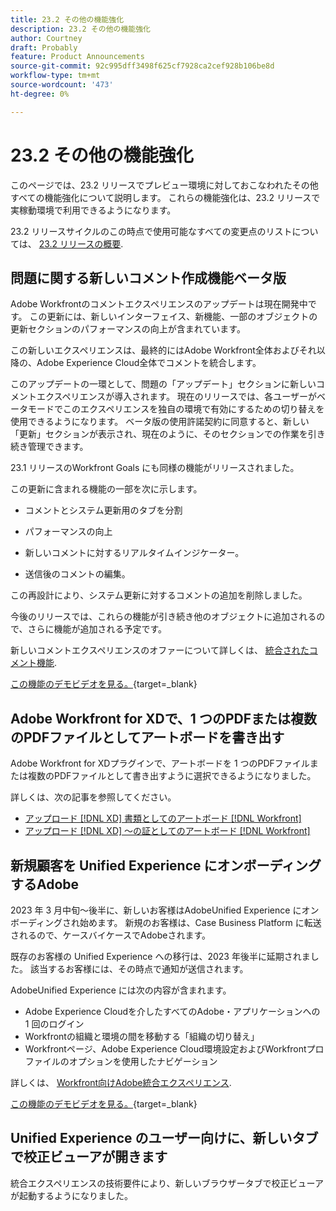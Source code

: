 ```yaml
---
title: 23.2 その他の機能強化
description: 23.2 その他の機能強化
author: Courtney
draft: Probably
feature: Product Announcements
source-git-commit: 92c995dff3498f625cf7928ca2cef928b106be8d
workflow-type: tm+mt
source-wordcount: '473'
ht-degree: 0%

---
```


# 23.2 その他の機能強化

このページでは、23.2 リリースでプレビュー環境に対しておこなわれたその他すべての機能強化について説明します。 これらの機能強化は、23.2 リリースで実稼動環境で利用できるようになります。

23.2 リリースサイクルのこの時点で使用可能なすべての変更点のリストについては、 [23.2 リリースの概要](/help/quicksilver/product-announcements/product-releases/23.2-release-activity/23-2-release-overview.md).

## 問題に関する新しいコメント作成機能ベータ版

Adobe Workfrontのコメントエクスペリエンスのアップデートは現在開発中です。 この更新には、新しいインターフェイス、新機能、一部のオブジェクトの更新セクションのパフォーマンスの向上が含まれています。

この新しいエクスペリエンスは、最終的にはAdobe Workfront全体およびそれ以降の、Adobe Experience Cloud全体でコメントを統合します。

このアップデートの一環として、問題の「アップデート」セクションに新しいコメントエクスペリエンスが導入されます。 現在のリリースでは、各ユーザーがベータモードでこのエクスペリエンスを独自の環境で有効にするための切り替えを使用できるようになります。 ベータ版の使用許諾契約に同意すると、新しい「更新」セクションが表示され、現在のように、そのセクションでの作業を引き続き管理できます。

23.1 リリースのWorkfront Goals にも同様の機能がリリースされました。

この更新に含まれる機能の一部を次に示します。

* コメントとシステム更新用のタブを分割

* パフォーマンスの向上

* 新しいコメントに対するリアルタイムインジケーター。

* 送信後のコメントの編集。

この再設計により、システム更新に対するコメントの追加を削除しました。

今後のリリースでは、これらの機能が引き続き他のオブジェクトに追加されるので、さらに機能が追加される予定です。

新しいコメントエクスペリエンスのオファーについて詳しくは、 [統合されたコメント機能](/help/quicksilver/workfront-basics/updating-work-items-and-viewing-updates/unified-commenting-experience.md).

[この機能のデモビデオを見る。](https://video.tv.adobe.com/v/3416962/){target=_blank}

## Adobe Workfront for XDで、1 つのPDFまたは複数のPDFファイルとしてアートボードを書き出す

Adobe Workfront for XDプラグインで、アートボードを 1 つのPDFファイルまたは複数のPDFファイルとして書き出すように選択できるようになりました。

詳しくは、次の記事を参照してください。

* [アップロード [!DNL XD] 書類としてのアートボード [!DNL Workfront]](/help/quicksilver/workfront-integrations-and-apps/adobe-workfront-for-creative-cloud/wf-adobe-xd-docs.md)
* [アップロード [!DNL XD] ～の証としてのアートボード [!DNL Workfront]](/help/quicksilver/workfront-integrations-and-apps/adobe-workfront-for-creative-cloud/wf-adobe-xd-proofs.md)

## 新規顧客を Unified Experience にオンボーディングするAdobe

2023 年 3 月中旬～後半に、新しいお客様はAdobeUnified Experience にオンボーディングされ始めます。 新規のお客様は、Case Business Platform に転送されるので、ケースバイケースでAdobeされます。

既存のお客様の Unified Experience への移行は、2023 年後半に延期されました。 該当するお客様には、その時点で通知が送信されます。

AdobeUnified Experience には次の内容が含まれます。

* Adobe Experience Cloudを介したすべてのAdobe・アプリケーションへの 1 回のログイン
* Workfrontの組織と環境の間を移動する「組織の切り替え」
* Workfrontページ、Adobe Experience Cloud環境設定およびWorkfrontプロファイルのオプションを使用したナビゲーション

詳しくは、 [Workfront向けAdobe統合エクスペリエンス](/help/quicksilver/workfront-basics/navigate-workfront/workfront-navigation/adobe-unified-experience.md).

[この機能のデモビデオを見る。](https://video.tv.adobe.com/v/3412388/){target=_blank}

## Unified Experience のユーザー向けに、新しいタブで校正ビューアが開きます

統合エクスペリエンスの技術要件により、新しいブラウザータブで校正ビューアが起動するようになりました。